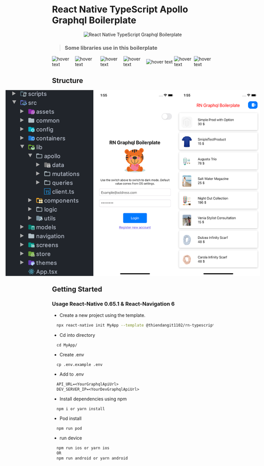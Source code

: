 # React Native TypeScript Apollo Graphql Boilerplate

<div align="center">
  <img src="https://www.clipartmax.com/png/full/1-13184_teddy-clipart-tiger-cat-card-svg-cutting-file-free.png" alt="React Native TypeScript Graphql Boilerplate" width="300"/>
</div>

> ### Some libraries use in this boilerplate

<div style="display: flex; flex-direction: row; align-self: center; align-items: center">
  <img src="https://reactnative.dev/img/header_logo.svg" width="140" title="hover text">
  <img src="https://uploads.getpop.org/wp-content/uploads/2019/07/graphql.png" width="155" title="hover text">
  <img src="https://reactnavigation.org/img/spiro.svg" width="140" title="hover text">
  <img src="https://iconape.com/wp-content/files/ke/21383/svg/apollo-graphql-compact.svg" width="140" title="hover text">
  <img src="https://code4developers.com/wp-content/uploads/2018/01/Redux.png" width="170" title="hover text">
  <img src="https://docs.nativebase.io/img/nativebaselogo.svg" width="120" title="hover text">
  <img src="https://raw.githubusercontent.com/mpeyper/react-hooks-testing-library/master/public/ram.png" width="120" title="hover text">
</div>

## Structure
<div style="display: flex; flex-direction: row; align-self: center; justify-content: center">
<img src="docs/assets/structure.png" alt="React Native TypeScript Graphql Boilerplate" width="280" height="580"/>
<img src="docs/assets/login.png" alt="React Native TypeScript Graphql Boilerplate" width="260" height="580"/>
<img src="docs/assets/productList.png" alt="React Native TypeScript Graphql Boilerplate" width="260" height="580"/>
</div>

## Getting Started

### Usage React-Native 0.65.1 & React-Navigation 6

- Create a new project using the template.

```bash
  npx react-native init MyApp --template @thiendangit1102/rn-typescript-graphql
```

- Cd into directory

```
  cd MyApp/
```

- Create .env

```
  cp .env.example .env
```

- Add to .env

```
  API_URL=<YourGraphqlApiUrl>
  DEV_SERVER_IP=<YourDevGraphqlApiUrl>
```

- Install dependencies using npm

```
  npm i or yarn install
```

- Pod install

```
  npm run pod
```

- run device

```
  npm run ios or yarn ios
  OR
  npm run android or yarn android
```
